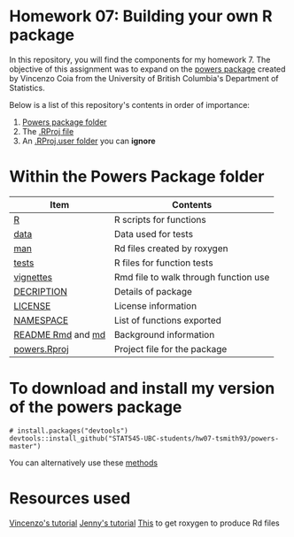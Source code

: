 # Homework 07: Building your own R package

In this repository, you will find the components for my homework 7. The objective of this assignment was to expand on the [powers package](https://github.com/vincenzocoia/powers) created by Vincenzo Coia from the University of British Columbia's Department of Statistics.

Below is a list of this repository's contents in order of importance:

1. [Powers package folder](https://github.com/STAT545-UBC-students/hw07-tsmith93/tree/master/powers-tsmith93)
2. The [.RProj file](https://github.com/STAT545-UBC-students/hw07-tsmith93/blob/master/hw07-tsmith93.Rproj)
3. An [.RProj.user folder](https://github.com/STAT545-UBC-students/hw07-tsmith93/tree/master/.Rproj.user) you can **ignore**

# Within the Powers Package folder

Item | Contents
-----|--------------
[R](https://github.com/STAT545-UBC-students/hw07-tsmith93/tree/master/powers-tsmith93/R) | R scripts for functions
[data](https://github.com/STAT545-UBC-students/hw07-tsmith93/tree/master/powers-tsmith93/data) | Data used for tests
[man](https://github.com/STAT545-UBC-students/hw07-tsmith93/tree/master/powers-tsmith93/man) | Rd files created by roxygen
[tests](https://github.com/STAT545-UBC-students/hw07-tsmith93/tree/master/powers-tsmith93/tests) | R files for function tests
[vignettes](https://github.com/STAT545-UBC-students/hw07-tsmith93/tree/master/powers-tsmith93/vignettes) | Rmd file to walk through function use
[DECRIPTION](https://github.com/STAT545-UBC-students/hw07-tsmith93/blob/master/powers-tsmith93/DESCRIPTION) | Details of package
[LICENSE](https://github.com/STAT545-UBC-students/hw07-tsmith93/blob/master/powers-tsmith93/LICENSE) | License information
[NAMESPACE](https://github.com/STAT545-UBC-students/hw07-tsmith93/blob/master/powers-tsmith93/NAMESPACE) | List of functions exported
[README Rmd](https://github.com/STAT545-UBC-students/hw07-tsmith93/blob/master/powers-tsmith93/README.Rmd) and [md](https://github.com/STAT545-UBC-students/hw07-tsmith93/blob/master/powers-tsmith93/README.md) | Background information
[powers.Rproj](https://github.com/STAT545-UBC-students/hw07-tsmith93/blob/master/powers-tsmith93/powers.Rproj) | Project file for the package

# To download and install my version of the powers package
```{r gh-installation, eval = FALSE}
# install.packages("devtools")
devtools::install_github("STAT545-UBC-students/hw07-tsmith93/powers-master")
```
You can alternatively use these [methods](http://stat545.com/Classroom/assignments/hw07/hw07-help.html)

# Resources used

[Vincenzo's tutorial](http://stat545.com/Classroom/notes/cm105.nb.html)
[Jenny's tutorial](http://stat545.com/packages06_foofactors-package.html)
[This](https://cran.r-project.org/web/packages/roxygen2/vignettes/rd.html) to get roxygen to produce Rd files
